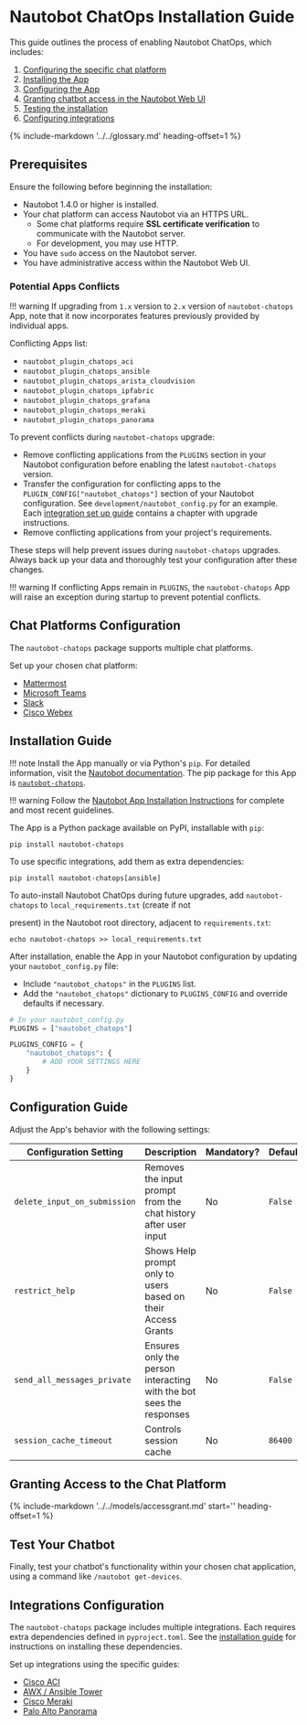 # Nautobot ChatOps Installation Guide

This guide outlines the process of enabling Nautobot ChatOps, which includes:

1. [Configuring the specific chat platform](#chat-platforms-configuration)
2. [Installing the App](#installation-guide)
3. [Configuring the App](#configuration-guide)
4. [Granting chatbot access in the Nautobot Web UI](#granting-access-to-the-chat-platform)
5. [Testing the installation](#test-your-chatbot)
6. [Configuring integrations](#integrations-configuration)

{% include-markdown '../../glossary.md' heading-offset=1 %}

## Prerequisites

Ensure the following before beginning the installation:

- Nautobot 1.4.0 or higher is installed.
- Your chat platform can access Nautobot via an HTTPS URL.
    - Some chat platforms require **SSL certificate verification** to communicate with the Nautobot server.
    - For development, you may use HTTP.
- You have `sudo` access on the Nautobot server.
- You have administrative access within the Nautobot Web UI.

### Potential Apps Conflicts

!!! warning
    If upgrading from `1.x` version to `2.x` version of `nautobot-chatops` App, note that it now incorporates features previously provided by individual apps.

Conflicting Apps list:

- `nautobot_plugin_chatops_aci`
- `nautobot_plugin_chatops_ansible`
- `nautobot_plugin_chatops_arista_cloudvision`
- `nautobot_plugin_chatops_ipfabric`
- `nautobot_plugin_chatops_grafana`
- `nautobot_plugin_chatops_meraki`
- `nautobot_plugin_chatops_panorama`

To prevent conflicts during `nautobot-chatops` upgrade:

- Remove conflicting applications from the `PLUGINS` section in your Nautobot configuration before enabling the latest `nautobot-chatops` version.
- Transfer the configuration for conflicting apps to the `PLUGIN_CONFIG["nautobot_chatops"]` section of your Nautobot configuration. See `development/nautobot_config.py` for an example. Each [integration set up guide](#integrations-configuration) contains a chapter with upgrade instructions.
- Remove conflicting applications from your project's requirements.

These steps will help prevent issues during `nautobot-chatops` upgrades. Always back up your data and thoroughly test your configuration after these changes.

!!! warning
    If conflicting Apps remain in `PLUGINS`, the `nautobot-chatops` App will raise an exception during startup to prevent potential conflicts.

## Chat Platforms Configuration

The `nautobot-chatops` package supports multiple chat platforms.

Set up your chosen chat platform:

- [Mattermost](./mattermost_setup.md)
- [Microsoft Teams](./microsoft_teams_setup.md)
- [Slack](./slack_setup.md)
- [Cisco Webex](./webex_setup.md)

## Installation Guide

!!! note
    Install the App manually or via Python's `pip`. For detailed information, visit the [Nautobot documentation](https://nautobot.readthedocs.io/en/latest/plugins/#install-the-package). The pip package for this App is [`nautobot-chatops`](https://pypi.org/project/nautobot-chatops/).

!!! warning
    Follow the [Nautobot App Installation Instructions](https://nautobot.readthedocs.io/en/stable/plugins/#installing-plugins) for complete and most recent guidelines.

The App is a Python package available on PyPI, installable with `pip`:

```shell
pip install nautobot-chatops
```

To use specific integrations, add them as extra dependencies:

```shell
pip install nautobot-chatops[ansible]
```

To auto-install Nautobot ChatOps during future upgrades, add `nautobot-chatops` to `local_requirements.txt` (create if not

 present) in the Nautobot root directory, adjacent to `requirements.txt`:

```no-highlight
echo nautobot-chatops >> local_requirements.txt
```

After installation, enable the App in your Nautobot configuration by updating your `nautobot_config.py` file:

- Include `"nautobot_chatops"` in the `PLUGINS` list.
- Add the `"nautobot_chatops"` dictionary to `PLUGINS_CONFIG` and override defaults if necessary.

```python
# In your nautobot_config.py
PLUGINS = ["nautobot_chatops"]

PLUGINS_CONFIG = {
    "nautobot_chatops": {
        # ADD YOUR SETTINGS HERE
    }
}
```

## Configuration Guide

Adjust the App's behavior with the following settings:

| Configuration Setting | Description | Mandatory? | Default |
| - | - | - | - |
| `delete_input_on_submission` | Removes the input prompt from the chat history after user input | No | `False` |
| `restrict_help` | Shows Help prompt only to users based on their Access Grants | No | `False` |
| `send_all_messages_private` | Ensures only the person interacting with the bot sees the responses | No | `False` |
| `session_cache_timeout` | Controls session cache | No | `86400` |

## Granting Access to the Chat Platform

{%
    include-markdown '../../models/accessgrant.md'
    start='<!--access-grant-->'
    heading-offset=1
%}

## Test Your Chatbot

Finally, test your chatbot's functionality within your chosen chat application, using a command like `/nautobot get-devices`.

## Integrations Configuration

The `nautobot-chatops` package includes multiple integrations. Each requires extra dependencies defined in `pyproject.toml`. See the [installation guide](#installation-guide) for instructions on installing these dependencies.

Set up integrations using the specific guides:

- [Cisco ACI](./aci_setup.md)
- [AWX / Ansible Tower](./ansible_setup.md)
- [Cisco Meraki](./meraki_setup.md)
- [Palo Alto Panorama](./panorama_setup.md)
